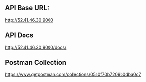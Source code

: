 ## API Base URL:  
http://52.41.46.30:9000


## API Docs  
http://52.41.46.30:9000/docs/


## Postman Collection  
https://www.getpostman.com/collections/05a0f70b7209b0dba0c7

